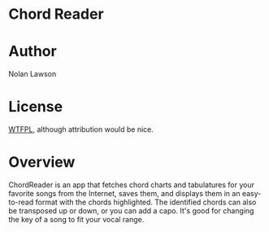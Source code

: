Chord Reader
=========

Author
======
Nolan Lawson

License
=======
[WTFPL][1], although attribution would be nice.

Overview
========
ChordReader is an app that fetches chord charts and tabulatures for your favorite songs from the Internet, saves them, and displays them in an easy-to-read format with the chords highlighted.  The identified chords can also be transposed up or down, or you can add a capo.  It's good for changing the key of a song to fit your vocal range.

[1]: http://sam.zoy.org/wtfpl/

